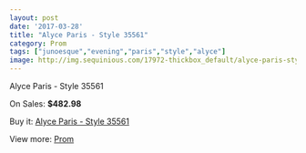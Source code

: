 ```yaml
---
layout: post
date: '2017-03-28'
title: "Alyce Paris - Style 35561"
category: Prom
tags: ["junoesque","evening","paris","style","alyce"]
image: http://img.sequinious.com/17972-thickbox_default/alyce-paris-style-35561.jpg
---
```

Alyce Paris - Style 35561

On Sales: **$482.98**
<a href="https://www.sequinious.com/prom/8435-alyce-paris-style-35561.html"><amp-img layout="responsive" width="600" height="600" src="//img.sequinious.com/17972-thickbox_default/alyce-paris-style-35561.jpg" alt="Alyce Paris - Style 35561 0" /></a>
<a href="https://www.sequinious.com/prom/8435-alyce-paris-style-35561.html"><amp-img layout="responsive" width="600" height="600" src="//img.sequinious.com/17974-thickbox_default/alyce-paris-style-35561.jpg" alt="Alyce Paris - Style 35561 1" /></a>
<a href="https://www.sequinious.com/prom/8435-alyce-paris-style-35561.html"><amp-img layout="responsive" width="600" height="600" src="//img.sequinious.com/17973-thickbox_default/alyce-paris-style-35561.jpg" alt="Alyce Paris - Style 35561 2" /></a>

Buy it: [Alyce Paris - Style 35561](https://www.sequinious.com/prom/8435-alyce-paris-style-35561.html "Alyce Paris - Style 35561")

View more: [Prom](https://www.sequinious.com/7-prom "Prom")